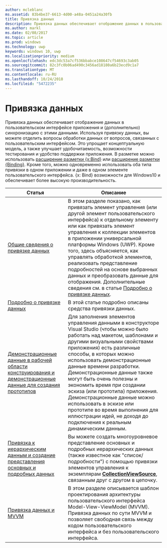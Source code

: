 ```yaml
---
author: mcleblanc
ms.assetid: 83b4be37-6613-4d00-a48a-0451a24a30fb
title: Привязка данных
description: Привязка данных обеспечивает отображение данных в пользовательском интерфейсе приложения и (дополнительно) синхронизацию с этими данными.
ms.author: markl
ms.date: 02/08/2017
ms.topic: article
ms.prod: windows
ms.technology: uwp
keywords: windows 10, uwp
ms.localizationpriority: medium
ms.openlocfilehash: edc3dc53a7cf536bbabce108647cf54693c3ab05
ms.sourcegitcommit: 82c3fc0b06ad490c3456ad18180a6b23ecd9c1a7
ms.translationtype: MT
ms.contentlocale: ru-RU
ms.lasthandoff: 10/24/2018
ms.locfileid: "5472235"
---
```

# <a name="data-binding"></a>Привязка данных

Привязка данных обеспечивает отображение данных в пользовательском интерфейсе приложения и (дополнительно) синхронизацию с этими данными. Используя привязку данных, вы можете отделить вопросы обработки данных от вопросов, связанных с пользовательским интерфейсом. Это упрощает концептуальную модель, а также улучшает удобочитаемость, возможности тестирования и удобство поддержки приложения. В разметке можно использовать [расширение разметки {x:Bind}](https://msdn.microsoft.com/library/windows/apps/Mt204783) или [расширение разметки {Binding}](https://msdn.microsoft.com/library/windows/apps/Mt204782). Кроме того, можно одновременно использовать оба типа привязки в одном приложении и даже в одном элементе пользовательского интерфейса. {x: Bind} возможности для Windows10 и обеспечивает более высокую производительность.

| Статья | Описание |
|-------|-------------|
| [Общие сведения о привязке данных](data-binding-quickstart.md) | В этом разделе показано, как привязать элемент управления (или другой элемент пользовательского интерфейса) к отдельному элементу или как привязать элемент управления к коллекции элементов в приложении универсальной платформы Windows (UWP). Кроме того, здесь объясняется, как управлять обработкой элементов, реализовать представление подробностей на основе выбранных данных и преобразовать данные для отображения. Дополнительные сведения см. в статье [Подробно о привязке данных](data-binding-in-depth.md). | 
| [Подробно о привязке данных](data-binding-in-depth.md) | В этой статье подробно описаны средства привязки данных. |
| [Демонстрационные данные в рабочей области конструирования и демонстрационные данные для создания прототипов](displaying-data-in-the-designer.md) | Для заполнения элементов управления данными в конструкторе Visual Studio (чтобы можно было работать над макетом, шаблонами и другими визуальными свойствами приложения) есть различные способы, в которых можно использовать демонстрационные данные времени разработки. Демонстрационные данные также могут быть очень полезны и экономить время при создании эскиза (или прототипа) приложения. Демонстрационные данные можно использовать в эскизе или прототипе во время выполнения для иллюстрации идей, не доходя до подключения к реальным динамическим данным. |
| [Привязка к иерархическим данным и создание представления основных и подробных данных](how-to-bind-to-hierarchical-data-and-create-a-master-details-view.md) | Вы можете создать многоуровневое представление основных и подробных иерархических данных (также известное как "список/подробности") с помощью привязки элементов управления к экземплярам [<strong>CollectionViewSource</strong>](https://msdn.microsoft.com/library/windows/apps/BR209833), связанным друг с другом в цепочку. |
| [Привязка данных и MVVM](data-binding-and-mvvm.md) | В этом разделе описывается шаблон проектирования архитектуры пользовательского интерфейса Model-View-ViewModel (MVVM). Привязка данных по сути MVVM и позволяет свободная связь между кодом пользовательского интерфейса и без пользовательского интерфейса. |
